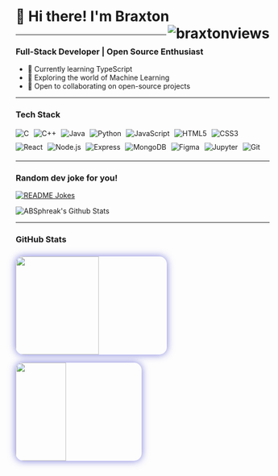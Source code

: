 # 👋 Hi there! I'm Braxton <img src="https://komarev.com/ghpvc/?username=call493&label=Profile%20views&color=7A7ADB&style=flat" alt="braxtonviews" align="right"/>

---
### Full-Stack Developer | Open Source Enthusiast

- 🔭 Currently learning TypeScript
- 🧠 Exploring the world of Machine Learning
- 🤝 Open to collaborating on open-source projects

---

### Tech Stack

<div style="display: flex; flex-wrap: wrap; gap: 0.6rem; margin: 1.2rem 0;">
  <img src="https://img.shields.io/badge/C-A8B9CC?style=for-the-badge&logo=c&logoColor=black" alt="C"/>
  <img src="https://img.shields.io/badge/C++-00599C?style=for-the-badge&logo=c%2B%2B&logoColor=white" alt="C++"/>
  <img src="https://img.shields.io/badge/Java-007396?style=for-the-badge&logo=java&logoColor=white" alt="Java"/>
  <img src="https://img.shields.io/badge/Python-3776AB?style=for-the-badge&logo=python&logoColor=white" alt="Python"/>
  <img src="https://img.shields.io/badge/JavaScript-F7DF1E?style=for-the-badge&logo=javascript&logoColor=black" alt="JavaScript"/>
  <img src="https://img.shields.io/badge/HTML5-E34F26?style=for-the-badge&logo=html5&logoColor=white" alt="HTML5"/>
  <img src="https://img.shields.io/badge/CSS3-1572B6?style=for-the-badge&logo=css3&logoColor=white" alt="CSS3"/>
  <img src="https://img.shields.io/badge/React-61DAFB?style=for-the-badge&logo=react&logoColor=black" alt="React"/>
  <img src="https://img.shields.io/badge/Node.js-339933?style=for-the-badge&logo=nodedotjs&logoColor=white" alt="Node.js"/>
  <img src="https://img.shields.io/badge/Express-000000?style=for-the-badge&logo=express&logoColor=white" alt="Express"/>
  <img src="https://img.shields.io/badge/MongoDB-47A248?style=for-the-badge&logo=mongodb&logoColor=white" alt="MongoDB"/>
  <img src="https://img.shields.io/badge/Figma-F24E1E?style=for-the-badge&logo=figma&logoColor=white" alt="Figma"/>
  <img src="https://img.shields.io/badge/Jupyter-F37626?style=for-the-badge&logo=jupyter&logoColor=white" alt="Jupyter"/>
  <img src="https://img.shields.io/badge/Git-F05032?style=for-the-badge&logo=git&logoColor=white" alt="Git"/>
</div>

---

### Random dev joke for you!
<a href="https://readme-jokes.vercel.app"><img align="center" src="https://readme-jokes.vercel.app/api?bgColor=%23073b4c&textColor=%2306d6a0&aColor=%2306d6a0&borderColor=%2306d6a0" alt="README Jokes"></a>

<img align="center" src="https://github-readme-stats.vercel.app/api?username=call493&include_all_commits=true&count_private=true&show_icons=true&line_height=20&title_color=7A7ADB&icon_color=2234AE&text_color=D3D3D3&bg_color=0,000000,130F40" alt="ABSphreak's Github Stats">

---
### GitHub Stats

<div style="display: flex; flex-wrap: wrap; justify-content: space-between; gap: 1rem; margin: 1.5rem 0; align-items: stretch;">
  <!-- GitHub Streak -->
  <img src="https://github-readme-streak-stats.herokuapp.com?user=call493&theme=radical&background=0D1117&ring=7A7ADB&currStreakNum=7A7ADB&sideLabels=7A7ADB&sideNums=7A7ADB&dates=7A7ADB&fire=7A7ADB" style="box-shadow: 0 0 15px #7A7ADB; border-radius: 15px; width: 55%; min-width: 300px; height: 195px; object-fit: cover;"/>
  
  <!-- Language Stats -->
  <img src="https://github-readme-stats.vercel.app/api/top-langs/?username=call493&layout=compact&theme=radical&bg_color=0D1117&title_color=7A7ADB&text_color=FFFFFF&hide_border=true" style="box-shadow: 0 0 15px #7A7ADB; border-radius: 15px; width: 40%; min-width: 250px; height: 195px;"/>
</div>
